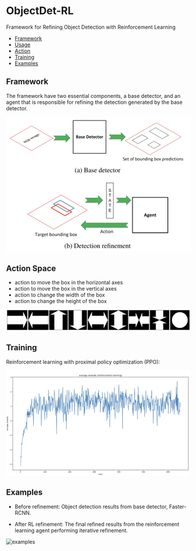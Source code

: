 # ObjectDet-RL
Framework for Refining Object Detection with Reinforcement Learning
- [Framework](#Framework)
- [Usage](#usage)
- [Action](#Action)
- [Training](#Training)
- [Examples](#Examples)

## Framework

The framework have two essential components, a base detector, and an agent that is responsible for refining the detection generated by the base detector.

<img src="figures/framework.png" alt="framework" width="700"/>

## Action Space
* action to move the box in the horizontal axes
* action to move the box in the vertical axes
* action to change the width of the box
* action to change the height of the box

<img src="figures/action.png" alt="action" width="700"/>

## Training
Reinforcement learning with proximal policy optimization (PPO):

<img src="figures/rewards.png" alt="rewards" width="700"/>


## Examples
* Before refinement: Object detection results from base detector, Faster-RCNN.

* After RL refinement: The final refined results from the reinforcement learning agent performing iterative refinement.

<img src="figures/exmpl_imgs.png" alt="examples" width="700"/>
